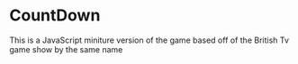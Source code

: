 # CountDown
This is a JavaScript miniture version of the game based off of the British Tv game show by the same name
